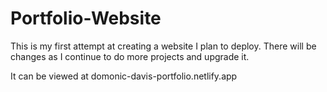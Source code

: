 # Portfolio-Website

This is my first attempt at creating a website I plan to deploy. There will be changes as I continue to do more projects and upgrade it.

It can be viewed at domonic-davis-portfolio.netlify.app
